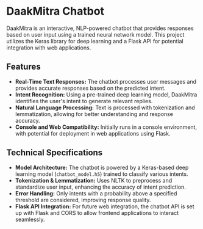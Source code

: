 # DaakMitra Chatbot

DaakMitra is an interactive, NLP-powered chatbot that provides responses based on user input using a trained neural network model. This project utilizes the Keras library for deep learning and a Flask API for potential integration with web applications.

## Features

* **Real-Time Text Responses:** The chatbot processes user messages and provides accurate responses based on the predicted intent.
* **Intent Recognition:** Using a pre-trained deep learning model, DaakMitra identifies the user's intent to generate relevant replies.
* **Natural Language Processing:** Text is processed with tokenization and lemmatization, allowing for better understanding and response accuracy.
* **Console and Web Compatibility:** Initially runs in a console environment, with potential for deployment in web applications using Flask.

## Technical Specifications

* **Model Architecture:** The chatbot is powered by a Keras-based deep learning model (`chatbot_model.h5`) trained to classify various intents.
* **Tokenization & Lemmatization:** Uses NLTK to preprocess and standardize user input, enhancing the accuracy of intent prediction.
* **Error Handling:** Only intents with a probability above a specified threshold are considered, improving response quality.
* **Flask API Integration:** For future web integration, the chatbot API is set up with Flask and CORS to allow frontend applications to interact seamlessly.

